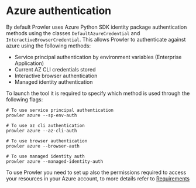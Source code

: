 # Azure authentication

By default Prowler uses Azure Python SDK identity package authentication methods using the classes `DefaultAzureCredential` and `InteractiveBrowserCredential`.
This allows Prowler to authenticate against azure using the following methods:

- Service principal authentication by environment variables (Enterprise Application)
- Current AZ CLI credentials stored
- Interactive browser authentication
- Managed identity authentication

To launch the tool it is required to specify which method is used through the following flags:

```console
# To use service principal authentication
prowler azure --sp-env-auth

# To use az cli authentication
prowler azure --az-cli-auth

# To use browser authentication
prowler azure --browser-auth

# To use managed identity auth
prowler azure --managed-identity-auth
```

To use Prowler you need to set up also the permissions required to access your resources in your Azure account, to more details refer to [Requirements](/getting-started/requirements)
